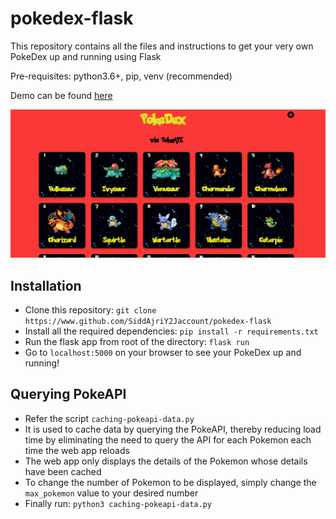 # pokedex-flask
This repository contains all the files and instructions to get your very own PokeDex up and running using Flask

Pre-requisites: python3.6+, pip, venv (recommended)

Demo can be found [here](http://pokedex-flask.herokuapp.com/)

![image info](./img/preview.png)

## Installation

- Clone this repository: `git clone https://www.github.com/SiddAjriY2Jaccount/pokedex-flask`
- Install all the required dependencies: `pip install -r requirements.txt`
- Run the flask app from root of the directory: `flask run`
- Go to `localhost:5000` on your browser to see your PokeDex up and running!

## Querying PokeAPI

- Refer the script `caching-pokeapi-data.py` 
- It is used to cache data by querying the PokeAPI, thereby reducing load time by eliminating the need to query the API for each Pokemon each time the web app reloads
- The web app only displays the details of the Pokemon whose details have been cached
- To change the number of Pokemon to be displayed, simply change the `max_pokemon` value to your desired number 
- Finally run: `python3 caching-pokeapi-data.py`
